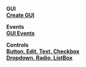 __GUI__  
__[Create GUI](/Documentation/gui)__  

__Events__  
__[GUI Events](/Documentation/events/gui)__  

__Controls__  
__[Button, Edit, Text, Checkbox](Documentation/controls/controls-main/)__  
__[Dropdown, Radio, ListBox](Documentation/controls/controls-main/)__  
  